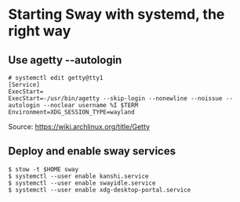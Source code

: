 # Starting Sway with systemd, the right way

## Use agetty --autologin

```console
# systemctl edit getty@tty1
[Service]
ExecStart=
ExecStart=-/usr/bin/agetty --skip-login --nonewline --noissue --autologin --noclear username %I $TERM
Environment=XDG_SESSION_TYPE=wayland
```

Source: https://wiki.archlinux.org/title/Getty

## Deploy and enable sway services

```console
$ stow -t $HOME sway
$ systemctl --user enable kanshi.service
$ systemctl --user enable swayidle.service
$ systemctl --user enable xdg-desktop-portal.service
```
